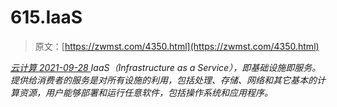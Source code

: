 <!--yml
category: 未分类
date: 0001-01-01 00:00:00
-->

# 615.IaaS

> 原文：[https://zwmst.com/4350.html](https://zwmst.com/4350.html)

   [ *云计算* ](https://zwmst.com/%e4%ba%91%e8%ae%a1%e7%ae%97)*[ <time datetime="2021-09-28T23:17:44+08:00"> 2021-09-28 </time> ](https://zwmst.com/4350.html)  IaaS（Infrastructure as a Service），即基础设施即服务。提供给消费者的服务是对所有设施的利用，包括处理、存储、网络和其它基本的计算资源，用户能够部署和运行任意软件，包括操作系统和应用程序。*